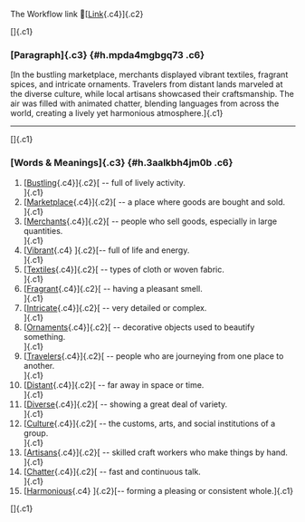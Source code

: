 The Workflow link
👏[[Link](https://www.google.com/url?q=http://www.google.com&sa=D&source=editors&ust=1756968059468574&usg=AOvVaw0WSe3aVYHkaG1bE3hiCulr){.c4}]{.c2}

[]{.c1}

### [Paragraph]{.c3} {#h.mpda4mgbgq73 .c6}

[In the bustling marketplace, merchants displayed vibrant textiles,
fragrant spices, and intricate ornaments. Travelers from distant lands
marveled at the diverse culture, while local artisans showcased their
craftsmanship. The air was filled with animated chatter, blending
languages from across the world, creating a lively yet harmonious
atmosphere.]{.c1}

------------------------------------------------------------------------

[]{.c1}

### [Words & Meanings]{.c3} {#h.3aalkbh4jm0b .c6}

1.  [[Bustling](https://www.google.com/url?q=http://www.google.com&sa=D&source=editors&ust=1756968059469357&usg=AOvVaw1C9AceT7gwbdBkSFrSYeWL){.c4}]{.c2}[ --
    full of lively activity.\
    ]{.c1}
2.  [[Marketplace](https://www.google.com/url?q=http://www.google.com&sa=D&source=editors&ust=1756968059469560&usg=AOvVaw38YuTSM5zCdKSuTEZ3bepj){.c4}]{.c2}[ --
    a place where goods are bought and sold.\
    ]{.c1}
3.  [[Merchants](https://www.google.com/url?q=http://www.google.com&sa=D&source=editors&ust=1756968059469691&usg=AOvVaw1M9DZLoigtA6ctV7jkTxjm){.c4}]{.c2}[ --
    people who sell goods, especially in large quantities.\
    ]{.c1}
4.  [[Vibrant](https://www.google.com/url?q=http://www.google.com&sa=D&source=editors&ust=1756968059469971&usg=AOvVaw1GOMwm9cV-1agyc5o_MtyZ){.c4}
    ]{.c2}[-- full of life and energy.\
    ]{.c1}
5.  [[Textiles](https://www.google.com/url?q=http://www.google.com&sa=D&source=editors&ust=1756968059470330&usg=AOvVaw30JGsNjgLbZUBfNpJEks-W){.c4}]{.c2}[ --
    types of cloth or woven fabric.\
    ]{.c1}
6.  [[Fragrant](https://www.google.com/url?q=http://www.google.com&sa=D&source=editors&ust=1756968059470488&usg=AOvVaw0cXMD1QF3c_aMjFF-xjOMP){.c4}]{.c2}[ --
    having a pleasant smell.\
    ]{.c1}
7.  [[Intricate](https://www.google.com/url?q=http://www.google.com&sa=D&source=editors&ust=1756968059470622&usg=AOvVaw18Td8I36h4JwX5gei8jLLO){.c4}]{.c2}[ --
    very detailed or complex.\
    ]{.c1}
8.  [[Ornaments](https://www.google.com/url?q=http://www.google.com&sa=D&source=editors&ust=1756968059470822&usg=AOvVaw2grQrvod6Yv3lihXuXEuly){.c4}]{.c2}[ --
    decorative objects used to beautify something.\
    ]{.c1}
9.  [[Travelers](https://www.google.com/url?q=http://www.google.com&sa=D&source=editors&ust=1756968059470955&usg=AOvVaw0i0l_hBup0RhhfYmI13c_T){.c4}]{.c2}[ --
    people who are journeying from one place to another.\
    ]{.c1}
10. [[Distant](https://www.google.com/url?q=http://www.google.com&sa=D&source=editors&ust=1756968059471109&usg=AOvVaw2s0gXdPOifiuZk_Be6Sof1){.c4}]{.c2}[ --
    far away in space or time.\
    ]{.c1}
11. [[Diverse](https://www.google.com/url?q=http://www.google.com&sa=D&source=editors&ust=1756968059471267&usg=AOvVaw2r9fizH1iNw7WIyhAXJ45k){.c4}]{.c2}[ --
    showing a great deal of variety.\
    ]{.c1}
12. [[Culture](https://www.google.com/url?q=http://www.google.com&sa=D&source=editors&ust=1756968059471376&usg=AOvVaw1th0GMqTfWZU-Ub6qCkdIu){.c4}]{.c2}[ --
    the customs, arts, and social institutions of a group.\
    ]{.c1}
13. [[Artisans](https://www.google.com/url?q=http://www.google.com&sa=D&source=editors&ust=1756968059471500&usg=AOvVaw3r5zvyyswTnwL56s1LQd85){.c4}]{.c2}[ --
    skilled craft workers who make things by hand.\
    ]{.c1}
14. [[Chatter](https://www.google.com/url?q=http://www.google.com&sa=D&source=editors&ust=1756968059471616&usg=AOvVaw1Irt0pnmif1nvvpLvrNlvd){.c4}]{.c2}[ --
    fast and continuous talk.\
    ]{.c1}
15. [[Harmonious](https://www.google.com/url?q=http://www.google.com&sa=D&source=editors&ust=1756968059471736&usg=AOvVaw2eRFHsb81NAfIAu6Vv5FJC){.c4}
    ]{.c2}[-- forming a pleasing or consistent whole.]{.c1}

[]{.c1}
